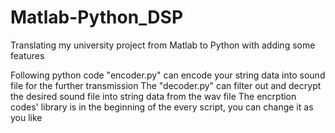 # Matlab-Python_DSP
Translating my university project from Matlab to Python with adding some features

Following python code "encoder.py" can encode your string data into sound file for the further transmission
The "decoder.py" can filter out and decrypt the desired sound file into string data from the wav file
The encrption codes' library is in the beginning of the every script, you can change it as you like


